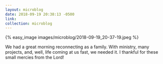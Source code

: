 ```yaml
---
layout: microblog
date: 2018-09-19 20:38:13 -0500
link: 
collection: microblog
---
```

{% easy_image images/microblog/2018-09-19_20-37-19.jpeg %}

We had a great morning reconnecting as a family. With ministry, many projects, and, well, life coming at us fast, we needed it. I thankful for these small mercies from the Lord!
